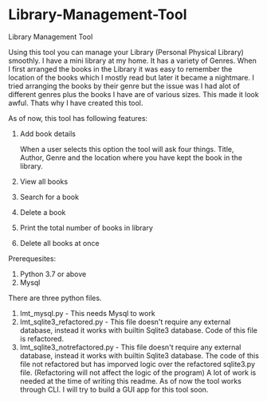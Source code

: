 # Library-Management-Tool
Library Management Tool

Using this tool you can manage your Library (Personal Physical Library) smoothly. I have a mini library at my home. It has a variety of Genres. When I first arranged the books in the Library it was easy to remember the location of the books which I mostly read but later it became a nightmare. I tried arranging the books by their genre but the issue was I had alot of different genres plus the books I have are of various sizes. This made it look awful. Thats why I have created this tool.

As of now, this tool has following features:

1. Add book details

    When a user selects this option the tool will ask four things. Title, Author, Genre and the location where you have kept the book in the library.

2. View all books

3. Search for a book

4. Delete a book

5. Print the total number of books in library

6. Delete all books at once

Prerequesites:

1. Python 3.7 or above
2. Mysql

There are three python files. 
  1. lmt_mysql.py - This needs Mysql to work
  2. lmt_sqlite3_refactored.py - This file doesn't require any external database, instead it works with builtin Sqlite3 database. Code of this file is refactored. 
  3. lmt_sqlite3_notrefactored.py - This file doesn't require any external database, instead it works with builtin Sqlite3 database. The code of this file not refactored but has imporved logic over the refactored sqlite3.py file. (Refactoring will not affect the logic of the program)
A lot of work is needed at the time of writing this readme. As of now the tool works through CLI. I will try to build a GUI app for this tool soon.
